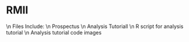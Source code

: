 # RMII
\n Files Include:
\n Prospectus 
\n Analysis Tutoriall
\n R script for analysis tutorial
\n Analysis tutorial code images
